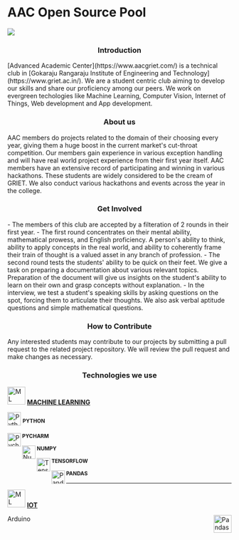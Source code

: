 <h1>AAC Open Source Pool</h1>
<img src="https://imgur.com/3ct1eKF">


<h3 align="center">Introduction</h3>
[Advanced Academic Center](https://www.aacgriet.com/) is a technical club in [Gokaraju Rangaraju Institute of Engineering and Technology](https://www.griet.ac.in/). We are a student centric club aiming to develop our skills and share our proficiency among our peers. We work on evergreen techologies like Machine Learning, Computer Vision, Internet of Things, Web development and App development.

<h3 align="center">About us</h3>
AAC members do projects related to the domain of their choosing every year, giving them a huge boost in the current market's cut-throat competition. Our members gain experience in various exception handling and will have real world project experience from their first year itself. AAC members have an extensive record of participating and winning in various hackathons. These students are widely considered to be the cream of GRIET. We also conduct various hackathons and events across the year in the college. 

<h3 align="center">Get Involved</h3>
- The members of this club are accepted by a filteration of 2 rounds in their first year.
- The first round concentrates on their mental ability, mathematical prowess, and English proficiency. A person's ability to think, ability to apply concepts in the real world, and ability to coherently frame their train of thought is a valued asset in any branch of profession.
- The second round tests the students' ability to be quick on their feet. We give a task on preparing a documentation about various relevant topics. Preparation of the document will give us insights on the student's ability to learn on their own and grasp concepts without explanation.
- In the interview, we test a student's speaking skills by asking questions on the spot, forcing them to articulate their thoughts. We also ask verbal aptitude questions and simple mathematical questions.

<h3 align="center">How to Contribute</h3>
Any interested students may contribute to our projects by submitting a pull request to the related project repository. We will review the pull request and make changes as necessary. 
<h3 align="center">Technologies we use</h3>

<p>
<img src="https://seeklogo.com/images/B/brain-logo-085FB58CDA-seeklogo.com.png" width="40px" height="40px" alt="ML"/> <b><u>MACHINE LEARNING</u></b>
</p>
<p style= " align=left ; justify-content =horizontally; font-size"30px">
<img src="https://upload.wikimedia.org/wikipedia/commons/thumb/c/c3/Python-logo-notext.svg/1869px-Python-logo-notext.svg.png" alt="Python" width="30px" height="30px">
<b><sup>PYTHON</sup></b>
</p>
<p align="left">
<img src="https://upload.wikimedia.org/wikipedia/commons/thumb/1/1d/PyCharm_Icon.svg/2048px-PyCharm_Icon.svg.png" alt="Pycharm" width="30px" height="30px" align="left">
  <b><sup>PYCHARM</sup></b>
</p>
<p align="left">
<img src="https://user-images.githubusercontent.com/50221806/86498201-a8bd8680-bd39-11ea-9d08-66b610a8dc01.png" alt="Numpy" width="30px" height="30px" align="left">
  <b><sup>NUMPY</sup></b>
</p>
<p align="left">
<img src="https://upload.wikimedia.org/wikipedia/commons/thumb/2/2d/Tensorflow_logo.svg/1915px-Tensorflow_logo.svg.png" alt="Tensorflow" width="30px" height="30px" align="left">
  <b><sup>TENSORFLOW</sup></b>
</p>
<p align="left">
<img src="https://seeklogo.com/images/P/pandas-logo-776F6D45BB-seeklogo.com.png" alt="Pandas" width="30px" height="30px" align="left">
  <b><sup>PANDAS</sup></b>
</p>
<hr>
<p>
<img src="https://cdn-icons-png.flaticon.com/512/2808/2808331.png" width="40px" height="40px" alt="ML"/> <b><u>IOT</u></b>
</p>
<p align="left">
Arduino <img src="https://upload.wikimedia.org/wikipedia/commons/8/87/Arduino_Logo.svg" alt="Pandas" width="40px" height="40px" align="right">
</p>
